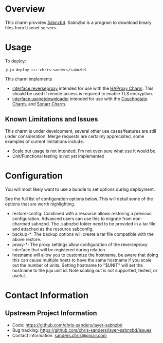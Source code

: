 # Overview

This charm provides [Sabnzbd][sabnzbd]. Sabnzbd is a program to download binary
files from Usenet servers.

# Usage

To deploy:

    juju deploy cs:~chris.sanders/sabnzbd

This charm implements 
 * [interface:reverseproxy][interface-reverseproxy] intended for use with the 
   [HAProxy Charm][charm-haproxy]. This should be used if remote access is required 
   to enable TLS encryption. 
 * [interface:usenetdownloader][interface-usenetdownloader] intended for use
   with the [Couchpotato Charm][charm-couchpotato], and [Sonarr Charm][charm-sonarr].

## Known Limitations and Issues

This charm is under development, several other use cases/features are still under
consideration. Merge requests are certainly appreciated, some examples of
current limitations include.

 * Scale out usage is not intended, I'm not even sure what use it would be.
 * Unit/Functional testing is not yet implemented

# Configuration
You will most likely want to use a bundle to set options during deployment. 

See the full list of configuration options below. This will detail some of the
options that are worth highlighting.

 - restore-config: Combined with a resource allows restoring a previous
   configuration. Advanced users can use this to migrate from non-charmed
   sabnzbd. The .sabnzbd folder need to be provided in a tar file and attached
   as the resource sabconfig. 
 - backup-*: The backup options will create a tar file compatible with the above
   restore.
 - proxy-*: The proxy settings allow configuration of the reverseproxy interface
   that will be registered during relation.
 - hostname will allow you to customize the hostname, be aware that
   doing this can cause multiple hosts to have the same hostname if you scale
   out the number of units. Setting hostname to "$UNIT" will set the hostname to
   the juju unit id. Note scaling out is not supported, tested, or useful.

# Contact Information

## Upstream Project Information

  - Code: https://github.com/chris-sanders/layer-sabnzbd 
  - Bug tracking: https://github.com/chris-sanders/layer-sabnzbd/issues
  - Contact information: sanders.chris@gmail.com

[sabnzbd]: https://sabnzbd.org/
[charm-haproxy]: https://jujucharms.com/u/chris.sanders/haproxy
[charm-sabnzbd]: https://jujucharms.com/u/chris.sanders/sabnzbd
[charm-sonarr]: https://jujucharms.com/u/chris.sanders/sonarr
[charm-couchpotato]: https://jujucharms.com/u/chris.sanders/couchpotato
[interface-reverseproxy]: https://github.com/chris-sanders/interface-reverseproxy
[interface-usenetdownloader]: https://github.com/chris-sanders/interface-usenet-downloader

